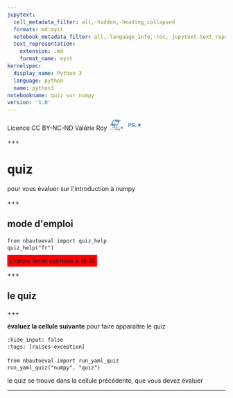 ```yaml
---
jupytext:
  cell_metadata_filter: all,-hidden,-heading_collapsed
  formats: md:myst
  notebook_metadata_filter: all,-language_info,-toc,-jupytext.text_representation.jupytext_version,-jupytext.text_representation.format_version
  text_representation:
    extension: .md
    format_name: myst
kernelspec:
  display_name: Python 3
  language: python
  name: python3
notebookname: quiz sur numpy
version: '1.0'
---
```


<div class="licence">
<span>Licence CC BY-NC-ND</span>
<span>Valérie Roy</span>
<span><img src="media/ensmp-25-alpha.png" /></span>
</div>

+++

# quiz

pour vous évaluer sur l'introduction à numpy

+++

## mode d'emploi

```{code-cell} ipython3
from nbautoeval import quiz_help
quiz_help("fr")
```

<span style="background-color:red; padding: 5px; margin-top: 5px;">L'heure limite est fixée à 14:10</span>

+++

## le quiz

+++

**évaluez la cellule suivante** pour faire apparaitre le quiz

```{code-cell} ipython3
:hide_input: false
:tags: [raises-exception]

from nbautoeval import run_yaml_quiz
run_yaml_quiz("numpy", "quiz")
```

le quiz se trouve dans la cellule précédente, que vous devez évaluer
****
